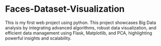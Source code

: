 # Faces-Dataset-Visualization
This is my first web project using python. This project showcases Big Data analysis by integrating advanced algorithms, robust data visualization, and efficient data management using Flask, Matplotlib, and PCA, highlighting powerful insights and scalability.

